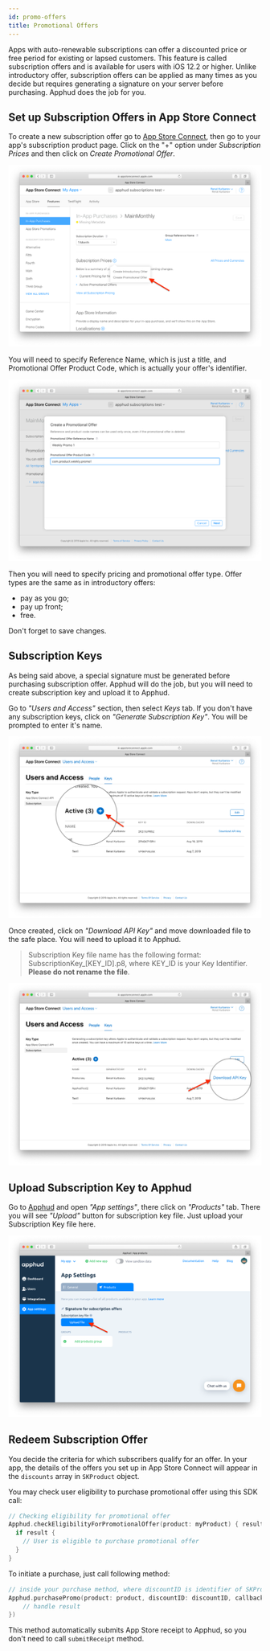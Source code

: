 ```yaml
---
id: promo-offers
title: Promotional Offers
---
```

Apps with auto-renewable subscriptions can offer a discounted price or free period for existing or lapsed customers. This feature is called subscription offers and is available for users with iOS 12.2 or higher. Unlike introductory offer, subscription offers can be applied as many times as you decide but requires generating a signature on your server before purchasing. Apphud does the job for you.

## Set up Subscription Offers in App Store Connect

To create a new subscription offer go to <a href="https://appstoreconnect.apple.com/" target="_blank">App Store Connect</a>, then go to your app's subscription product page. Click on the "+" option under *Subscription Prices* and then click on *Create Promotional Offer*.

![](assets/promo-offers-1.png)

You will need to specify Reference Name, which is just a title, and Promotional Offer Product Code, which is actually your offer's identifier. 

![](assets/promo-offers-2.png)

Then you will need to specify pricing and promotional offer type. Offer types are the same as in introductory offers:

* pay as you go;
* pay up front;
* free.

Don't forget to save changes.

## Subscription Keys

As being said above, a special signature must be generated before purchasing subscription offer. Apphud will do the job, but you will need to create subscription key and upload it to Apphud.

Go to *"Users and Access"* section, then select *Keys* tab. If you don't have any subscription keys, click on *"Generate Subscription Key"*. You will be prompted to enter it's name.

![](assets/promo-offers-3.png)

Once created, click on *"Download API Key"* and move downloaded file to the safe place. You will need to upload it to Apphud. 

> Subscription Key file name has the following format: SubscriptionKey_[KEY_ID].p8, where KEY_ID is your Key Identifier. **Please do not rename the file**.

![](assets/promo-offers-4.png)

## Upload Subscription Key to Apphud

Go to <a href="https://app.apphud.com/" target="_blank">Apphud</a> and open *"App settings"*, there click on *"Products"* tab. There you will see *"Upload"* button for subscription key file. Just upload your Subscription Key file here.

![](assets/promo-offers-5.png)

## Redeem Subscription Offer

You decide the criteria for which subscribers qualify for an offer. In your app, the details of the offers you set up in App Store Connect will appear in the `discounts` array in `SKProduct` object.

You may check user eligibility to purchase promotional offer using this SDK call:

```swift
// Checking eligibility for promotional offer
Apphud.checkEligibilityForPromotionalOffer(product: myProduct) { result in
  if result {
    // User is eligible to purchase promotional offer
  }
}
```

To initiate a purchase, just call following method:

```swift
// inside your purchase method, where discountID is identifier of SKProductDiscount object
Apphud.purchasePromo(product: product, discountID: discountID, callback: { (subsc, error) in
	// handle result
})
```

This method automatically submits App Store receipt to Apphud, so you don't need to call `submitReceipt` method.


